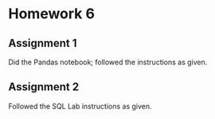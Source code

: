 # Homework 6

## Assignment 1
Did the Pandas notebook; followed the instructions as given.

## Assignment 2
Followed the SQL Lab instructions as given.
